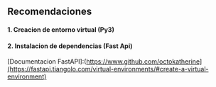 ## Recomendaciones


####  1. Creacion de entorno virtual (Py3)

####  2. Instalacion de dependencias (Fast Api)

[Documentacion FastAPI]:(https://www.github.com/octokatherine](https://fastapi.tiangolo.com/virtual-environments/#create-a-virtual-environment)


